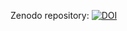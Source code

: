 Zenodo repository: [![DOI](https://zenodo.org/badge/633131598.svg)](https://zenodo.org/doi/10.5281/zenodo.11478966)
